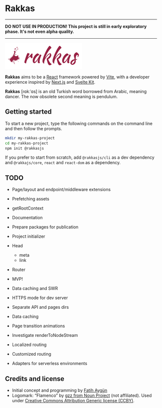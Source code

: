 # Rakkas

---

**DO NOT USE IN PRODUCTION! This project is still in early exploratory phase. It's not even alpha quality.**

---

![](shared-assets/logo.png)

**Rakkas** aims to be a [React](https://reactjs.org) framework powered by [Vite](https://vitejs.dev), with a developer experience inspired by [Next.js](https://nextjs.org) and [Svelte Kit](https://kit.svelte.dev).

**Rakkas** [ɾɑkːˈɑs] is an old Turkish word borrowed from Arabic, meaning dancer. The now obsolete second meaning is pendulum.

## Getting started
To start a new project, type the following commands on the command line and then follow the prompts.

```sh
mkdir my-rakkas-project
cd my-rakkas-project
npm init @rakkasjs
```

If you prefer to start from scratch, add `@rakkasjs/cli` as a dev dependency and `@rakkajs/core`, `react` and `react-dom` as a dependency.




## TODO
- Page/layout and endpoint/middleware extensions
- Prefetching assets
- getRootContext
- Documentation
- Prepare packages for publication
- Project initializer
- Head
  - meta
  - link
- Router
- MVP!

- Data caching and SWR
- HTTPS mode for dev server
- Separate API and pages dirs
- Data caching
- Page transition animations
- Investigate renderToNodeStream
- Localized routing
- Customized routing
- Adapters for serverless environments

## Credits and license
- Initial concept and programming by [Fatih Aygün](https://github.com/cyco130)
- Logomark: “Flamenco” by [gzz from Noun Project](https://thenounproject.com/term/flamenco/111303/) (not affiliated). Used under [Creative Commons Attribution Generic license (CCBY)](https://creativecommons.org/licenses/by/2.0/).
